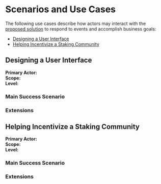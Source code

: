 # Scenarios and Use Cases

The following use cases describe how actors may interact with the [proposed solution](./SolutionApproach.md) to respond to events and accomplish business goals:

- [Designing a User Interface](#ui)
- [Helping Incentivize a Staking Community](#staking)

## Designing a User Interface<a name="ui"></a>

**Primary Actor:**  
**Scope:**  
**Level:**  

### Main Success Scenario



### Extensions




## Helping Incentivize a Staking Community<a name="staking"></a>

**Primary Actor:**  
**Scope:**  
**Level:**  

### Main Success Scenario



### Extensions


